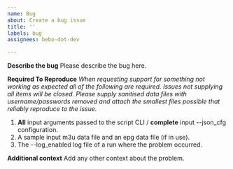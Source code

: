 ```yaml
---
name: Bug
about: Create a bug issue
title: ''
labels: bug
assignees: bebo-dot-dev

---
```


**Describe the bug**
Please describe the bug here.

**Required To Reproduce**
*When requesting support for something not working as expected all of the following are required. Issues not supplying all items will be closed. Please supply sanitised data files with username/passwords removed and attach the smallest files possible that reliably reproduce to the issue.*
1. **All** input arguments passed to the script CLI / **complete** input --json_cfg configuration.
2. A sample input m3u data file and an epg data file (if in use).
3. The --log_enabled log file of a run where the problem occurred.

**Additional context**
Add any other context about the problem.
